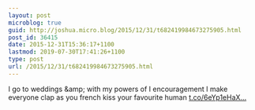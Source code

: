 ```yaml
---
layout: post
microblog: true
guid: http://joshua.micro.blog/2015/12/31/t682419984673275905.html
post_id: 36415
date: 2015-12-31T15:36:17+1100
lastmod: 2019-07-30T17:41:26+1100
type: post
url: /2015/12/31/t682419984673275905.html
---
```

I go to weddings &amp;amp; with my powers of I encouragement I make everyone clap as you french kiss your favourite human [t.co/6eYp1eHaX...](https://t.co/6eYp1eHaXs)
